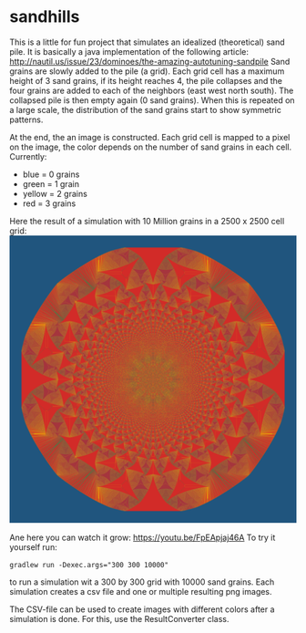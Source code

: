 # sandhills

This is a little for fun project that simulates an idealized (theoretical) sand pile.
It is basically a java implementation of the following article: http://nautil.us/issue/23/dominoes/the-amazing-autotuning-sandpile
Sand grains are slowly added to the pile (a grid). Each grid cell has a maximum height of 3 sand grains, if its height reaches 4,
the pile collapses and the four grains are added to each of the neighbors (east west north south). The collapsed pile is then empty again (0 sand grains).
When this is repeated on a large scale, the distribution of the sand grains start to show symmetric patterns.

At the end, the an image is constructed. Each grid cell is mapped to a pixel on the image, the color depends on the number of sand grains in each cell.
Currently:
* blue = 0 grains
* green = 1 grain
* yellow = 2 grains
* red = 3 grains

Here the result of a simulation with 10 Million grains in a 2500 x 2500 cell grid:
![Resulting Image](/docs/images/result.png)

Ane here you can watch it grow: https://youtu.be/FpEApjaj46A
To try it yourself run:

```
gradlew run -Dexec.args="300 300 10000"
```

to run a simulation wit a 300 by 300 grid with 10000 sand grains.
Each simulation creates a csv file and one or multiple resulting png images.

The CSV-file can be used to create images with different colors after a simulation is done.
For this, use the ResultConverter class.







